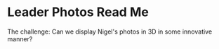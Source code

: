 

Leader Photos Read Me
================================================================================

The challenge: Can we display Nigel's photos in 3D in some innovative manner?
